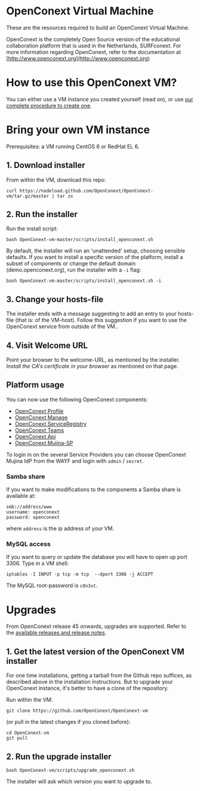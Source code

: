 # OpenConext Virtual Machine

These are the resources required to build an OpenConext Virtual Machine.

OpenConext is the completely Open Source version of the educational collaboration platform that is used in the Netherlands, SURFconext.
For more information regarding OpenConext, refer to the documentation at [http://www.openconext.org](http://www.openconext.org)

# How to use this OpenConext VM?

You can either use a VM instance you created yourself (read on), or use [our complete procedure to create one](https://github.com/OpenConext/OpenConext-vm/wiki/Vagrant-and-Veewee).

# Bring your own VM instance
Prerequisites: a VM running CentOS 6 or RedHat EL 6.

## 1. Download installer
From within the VM, download this repo:

    curl https://nodeload.github.com/OpenConext/OpenConext-vm/tar.gz/master | tar zx


## 2. Run the installer
Run the install script:

    bash OpenConext-vm-master/scripts/install_openconext.sh

By default, the installer will run an 'unattended' setup, choosing sensible defaults.
If you want to install a specific version of the platform, install a subset of components or change the default domain (demo.openconext.org), run the installer with a ````-i```` flag:

    bash OpenConext-vm-master/scripts/install_openconext.sh -i

## 3. Change your hosts-file
The installer ends with a message suggesting to add an entry to your hosts-file (that is: of the VM-host).
Follow this suggestion if you want to use the OpenConext service from outside of the VM..

## 4. Visit Welcome URL
Point your browser to the welcome-URL, as mentioned by the installer.
_Install the CA's certificate in your browser_ as mentioned on that page.


## Platform usage

You can now use the following OpenConext components:

* [OpenConext Profile](https://profile.demo.openconext.org)
* [OpenConext Manage](https://manage.demo.openconext.org)
* [OpenConext ServiceRegistry](https://serviceregistry.demo.openconext.org)
* [OpenConext Teams](https://teams.demo.openconext.org)
* [OpenConext Api](https://api.demo.openconext.org/v1/test)
* [OpenConext Mujina-SP](https://mujina-sp.demo.openconext.org)

To login in on the several Service Providers you can choose OpenConext Mujina IdP from the WAYF and login with ``admin`` / ``secret``.

### Samba share
If you want to make modifications to the components a Samba share is available at:

    smb://address/www
    username: openconext
    password: openconext

where ``address`` is the ip address of your VM.

### MySQL access
If you want to query or update the database you will have to open up port 3306. Type in a VM shell:

    iptables -I INPUT -p tcp -m tcp  --dport 3306 -j ACCEPT

The MySQL root-password is ``c0n3xt``.

# Upgrades

From OpenConext release 45 onwards, upgrades are supported. Refer to the [available releases and release notes](https://wiki.surfnetlabs.nl/display/OpenConext/Releases).

## 1. Get the latest version of the OpenConext VM installer

For one time installations, getting a tarball from the Github repo suffices, as described above in the installation instructions.
But to upgrade your OpenConext instance, it's better to have a clone of the repository.

Run within the VM:

    git clone https://github.com/OpenConext/OpenConext-vm

(or pull in the latest changes if you cloned before):

    cd OpenConext-vm
    git pull

## 2. Run the upgrade installer

    bash OpenConext-vm/scripts/upgrade_openconext.sh

The installer will ask which version you want to upgrade to.
